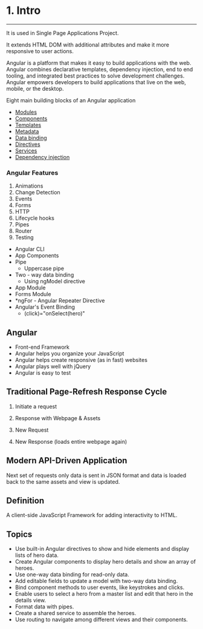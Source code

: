# 1. Intro

---

It is used in Single Page Applications Project.

It extends HTML DOM with additional attributes and make it more responsive to user actions.

Angular is a platform that makes it easy to build applications with the web. Angular combines declarative templates, dependency injection, end to end tooling, and integrated best practices to solve development challenges. Angular empowers developers to build applications that live on the web, mobile, or the desktop.

Eight main building blocks of an Angular application

- [Modules](https://angular.io/guide/architecture#modules)
- [Components](https://angular.io/guide/architecture#components)
- [Templates](https://angular.io/guide/architecture#templates)
- [Metadata](https://angular.io/guide/architecture#metadata)
- [Data binding](https://angular.io/guide/architecture#data-binding)
- [Directives](https://angular.io/guide/architecture#directives)
- [Services](https://angular.io/guide/architecture#services)
- [Dependency injection](https://angular.io/guide/architecture#dependency-injection)

### Angular Features

1. Animations
2. Change Detection
3. Events
4. Forms
5. HTTP
6. Lifecycle hooks
7. Pipes
8. Router
9. Testing

- Angular CLI
- App Components
- Pipe
  - Uppercase pipe
- Two - way data binding
  - Using ngModel directive
- App Module
- Forms Module
- *ngFor - Angular Repeater Directive
- Angular's Event Binding
  - (click)="onSelect(hero)"

## Angular

- Front-end Framework
- Angular helps you organize your JavaScript
- Angular helps create responsive (as in fast) websites
- Angular plays well with jQuery
- Angular is easy to test

## Traditional Page-Refresh Response Cycle

1. Initiate a request

2. Response with Webpage & Assets

3. New Request

4. New Response (loads entire webpage again)

## Modern API-Driven Application

Next set of requests only data is sent in JSON format and data is loaded back to the same assets and view is updated.

## Definition

A client-side JavaScript Framework for adding interactivity to HTML.

## Topics

- Use built-in Angular directives to show and hide elements and display lists of hero data.
- Create Angular components to display hero details and show an array of heroes.
- Use one-way data binding for read-only data.
- Add editable fields to update a model with two-way data binding.
- Bind component methods to user events, like keystrokes and clicks.
- Enable users to select a hero from a master list and edit that hero in the details view.
- Format data with pipes.
- Create a shared service to assemble the heroes.
- Use routing to navigate among different views and their components.
